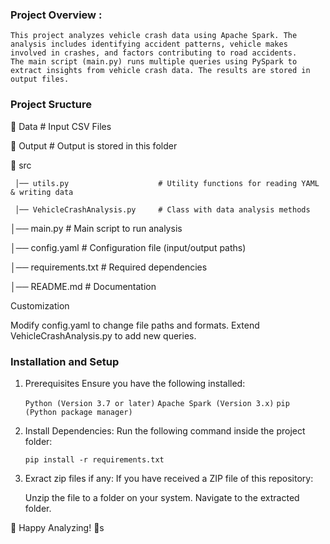 ### Project Overview :

    This project analyzes vehicle crash data using Apache Spark. The analysis includes identifying accident patterns, vehicle makes involved in crashes, and factors contributing to road accidents.
    The main script (main.py) runs multiple queries using PySpark to extract insights from vehicle crash data. The results are stored in output files.

### Project Sructure

📂 Data                              # Input CSV Files

📂 Output                            # Output is stored in this folder 

📂 src

     │── utils.py                    # Utility functions for reading YAML & writing data

     │── VehicleCrashAnalysis.py     # Class with data analysis methods


│── main.py                          # Main script to run analysis

│── config.yaml                      # Configuration file (input/output paths)

│── requirements.txt                 # Required dependencies

│── README.md                        # Documentation


Customization

Modify config.yaml to change file paths and formats.
Extend VehicleCrashAnalysis.py to add new queries.



### Installation and Setup
1. Prerequisites
    Ensure you have the following installed:

    `Python (Version 3.7 or later)`
    `Apache Spark (Version 3.x)`
    `pip (Python package manager)`


2. Install Dependencies:
    Run the following command inside the project folder:

    `pip install -r requirements.txt`

3. Exract zip files if any: 
    If you have received a ZIP file of this repository:

    Unzip the file to a folder on your system.
    Navigate to the extracted folder.


🚀 Happy Analyzing! 🚀s

